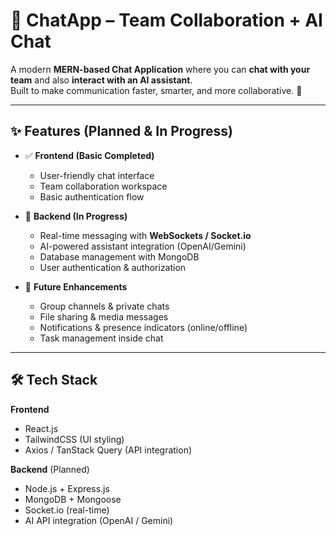 # 💬 ChatApp – Team Collaboration + AI Chat

A modern **MERN-based Chat Application** where you can **chat with your team** and also **interact with an AI assistant**.  
Built to make communication faster, smarter, and more collaborative. 🚀

---

## ✨ Features (Planned & In Progress)

- ✅ **Frontend (Basic Completed)**
  - User-friendly chat interface  
  - Team collaboration workspace  
  - Basic authentication flow  

- 🔄 **Backend (In Progress)**
  - Real-time messaging with **WebSockets / Socket.io**  
  - AI-powered assistant integration (OpenAI/Gemini)  
  - Database management with MongoDB  
  - User authentication & authorization  

- 🎯 **Future Enhancements**
  - Group channels & private chats  
  - File sharing & media messages  
  - Notifications & presence indicators (online/offline)  
  - Task management inside chat  

---

## 🛠️ Tech Stack

**Frontend**  
- React.js  
- TailwindCSS (UI styling)  
- Axios / TanStack Query (API integration)  

**Backend** (Planned)  
- Node.js + Express.js  
- MongoDB + Mongoose  
- Socket.io (real-time)  
- AI API integration (OpenAI / Gemini)  




